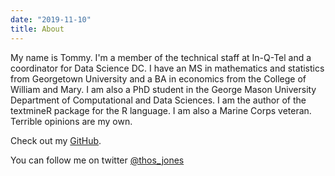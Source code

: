 ```yaml
---
date: "2019-11-10"
title: About
---
```


My name is Tommy. I'm a member of the technical staff at In-Q-Tel and a coordinator for Data Science DC. I have an MS in mathematics and statistics from Georgetown University and a BA in economics from the College of William and Mary. I am also a PhD student in the George Mason University Department of Computational and Data Sciences. I am the author of the textmineR package for the R language. I am also a Marine Corps veteran. Terrible opinions are my own. 

Check out my [GitHub](https://github.com/tommyjones).

You can follow me on twitter [\@thos_jones](https://twitter.com/thos_jones)
